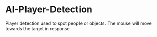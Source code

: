 # AI-Player-Detection
Player detection used to spot people or objects. The mouse will move towards the target in response. 
